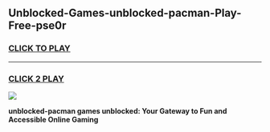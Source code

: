 
## Unblocked-Games-unblocked-pacman-Play-Free-pse0r
<h3>
<a href="https://premium76.site?title=unblocked-pacman&ref=18A1">CLICK TO PLAY</a></h3>
<hr>

<h3>
<a href="https://premium76.site?title=unblocked-pacman&ref=18A1">CLICK 2 PLAY</a>
  
</h3>

<a href="https://premium76.site?title=unblocked-pacman&ref=18A1"><img src="https://clearcache.store/games.png"></a>


**unblocked-pacman games unblocked: Your Gateway to Fun and Accessible Online Gaming**
